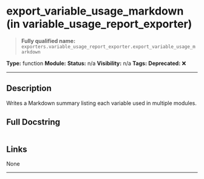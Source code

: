 # export_variable_usage_markdown (in variable_usage_report_exporter)
> **Fully qualified name:** `exporters.variable_usage_report_exporter.export_variable_usage_markdown`

**Type:** function
**Module:** 
**Status:** n/a
**Visibility:** n/a
**Tags:** 
**Deprecated:** ❌

---

## Description
Writes a Markdown summary listing each variable used in multiple modules.

## Full Docstring
```

```

## Links
None

---
